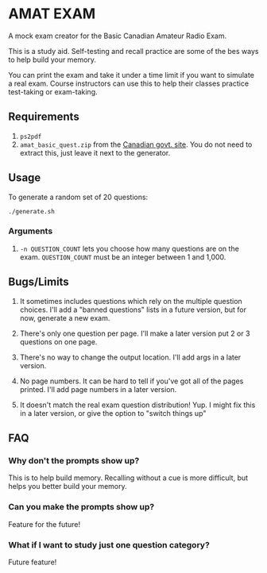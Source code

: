 # AMAT EXAM

A mock exam creator for the Basic Canadian Amateur Radio Exam.

This is a study aid. Self-testing and recall practice are some of the bes
ways to help build your memory.

You can print the exam and take it under a time limit if you want to simulate
a real exam. Course instructors can use this to help their classes practice
test-taking or exam-taking.

## Requirements

  1. `ps2pdf`
  2. `amat_basic_quest.zip` from the [Canadian govt. site](https://www.ic.gc.ca/eic/site/025.nsf/eng/h_00004.html). You do not need to extract this, just leave it next to the generator.

## Usage

To generate a random set of 20 questions:

```
./generate.sh
```

### Arguments

  1. `-n QUESTION_COUNT` lets you choose how many questions are on the exam. 
     `QUESTION_COUNT` must be an integer between 1 and 1,000.

## Bugs/Limits

  1. It sometimes includes questions which rely on the multiple question
     choices. I'll add a "banned questions" lists in a future version, but for
     now, generate a new exam.

  2. There's only one question per page. I'll make a later version put 2 or 3
     questions on one page.

  3. There's no way to change the output location. I'll add args in a later
     version.

  4. No page numbers. It can be hard to tell if you've got all of the pages
     printed. I'll add page numbers in a later version.

  5. It doesn't match the real exam question distribution! Yup. I might fix
     this in a later version, or give the option to "switch things up"

## FAQ

### Why don't the prompts show up?

This is to help build memory. Recalling without a cue is more difficult, but
helps you better build your memory.

### Can you make the prompts show up?

Feature for the future!

### What if I want to study just one question category?

Future feature!
